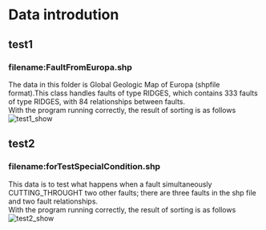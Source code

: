 # Data introdution
## test1 
### filename:FaultFromEuropa.shp
The data in this folder is Global Geologic Map of Europa (shpfile format).This class handles faults of type RIDGES, 
which contains 333 faults of type RIDGES, with 84 relationships between faults.  
With the program running correctly, the result of sorting is as follows
![test1_show](https://github.com/user-attachments/assets/c8506533-d1a0-4de8-bb08-8697b25ac231)
## test2
### filename:forTestSpecialCondition.shp
This data is to test what happens when a fault simultaneously CUTTING_THROUGHT two other faults; 
there are three faults in the shp file and two fault relationships.  
With the program running correctly, the result of sorting is as follows
![test2_show](https://github.com/user-attachments/assets/1a43e25b-b49a-454a-82f3-c438e9bd0d72)
